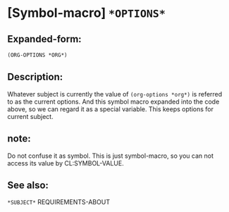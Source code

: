 # [Symbol-macro] `*OPTIONS*`

## Expanded-form:
```lisp
(ORG-OPTIONS *ORG*)
```

## Description:
Whatever subject is currently the value of `(org-options *org*)` is referred to as the current options.
And this symbol macro expanded into the code above, so we can regard it as a special variable.
This keeps options for current subject.

## note:
Do not confuse it as symbol.
This is just symbol-macro, so you can not access its value by CL:SYMBOL-VALUE.

## See also:

`*SUBJECT*`
REQUIREMENTS-ABOUT
